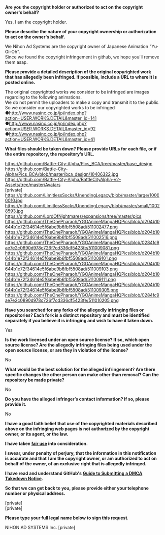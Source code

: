 **Are you the copyright holder or authorized to act on the copyright owner's behalf?**

Yes, I am the copyright holder.

**Please describe the nature of your copyright ownership or authorization to act on the owner's behalf.**

We Nihon Ad Systems are the copyright owner of Japanese Animation "Yu-Gi-Oh".  
Since we found the copyright infringement in github, we hope you'll remove them asap.

**Please provide a detailed description of the original copyrighted work that has allegedly been infringed. If possible, include a URL to where it is posted online.**

The original copyrighted works we consider to be infringed are images regarding to the following animations.  
We do not permit the uploaders to make a copy and transmit it to the public.  
So we consider our copyrighted works to be infringed  
●http://www.nasinc.co.jp/jp/index.php?action=USER.WORKS.DETAIL&master_id=141  
●http://www.nasinc.co.jp/jp/index.php?action=USER.WORKS.DETAIL&master_id=92  
●http://www.nasinc.co.jp/jp/index.php?action=USER.WORKS.DETAIL&master_id=41

**What files should be taken down? Please provide URLs for each file, or if the entire repository, the repository’s URL.**

https://github.com/Battle-City-Alpha/Pics_BCA/tree/master/base_design  
https://github.com/Battle-City-Alpha/Pics_BCA/blob/master/bca_design/10406322.jpg  
https://github.com/Battle-City-Alpha/BattleCityAlpha-v2-Assets/tree/master/Avatars  
[private]  
https://github.com/LimitlessSocks/UnendingLegacy/blob/master/large/10000010.jpg  
https://github.com/LimitlessSocks/UnendingLegacy/blob/master/small/10028593.jpg  
https://github.com/LordOfNightmares/expansions/tree/master/pics  
https://github.com/TheOnePharaoh/YGOAnimeMangaHQPics/blob/d204b10644b1e72f34614e5f6abe9b6fbf5508ad/511002477.png  
https://github.com/TheOnePharaoh/YGOAnimeMangaHQPics/blob/d204b10644b1e72f34614e5f6abe9b6fbf5508ad/511002516.png  
https://github.com/TheOnePharaoh/YGOAnimeMangaHQPics/blob/0284fc9ae7e2c0890d978c726f7cd336df5423fe/511009081.png  
https://github.com/TheOnePharaoh/YGOAnimeMangaHQPics/blob/d204b10644b1e72f34614e5f6abe9b6fbf5508ad/511009101.png  
https://github.com/TheOnePharaoh/YGOAnimeMangaHQPics/blob/d204b10644b1e72f34614e5f6abe9b6fbf5508ad/511009103.png  
https://github.com/TheOnePharaoh/YGOAnimeMangaHQPics/blob/d204b10644b1e72f34614e5f6abe9b6fbf5508ad/511009111.png  
https://github.com/TheOnePharaoh/YGOAnimeMangaHQPics/blob/d204b10644b1e72f34614e5f6abe9b6fbf5508ad/511009305.png  
https://github.com/TheOnePharaoh/YGOAnimeMangaHQPics/blob/0284fc9ae7e2c0890d978c726f7cd336df5423fe/511010205.png

**Have you searched for any forks of the allegedly infringing files or repositories? Each fork is a distinct repository and must be identified separately if you believe it is infringing and wish to have it taken down.**

Yes

**Is the work licensed under an open source license? If so, which open source license? Are the allegedly infringing files being used under the open source license, or are they in violation of the license?**

No

**What would be the best solution for the alleged infringement? Are there specific changes the other person can make other than removal? Can the repository be made private?**

No

**Do you have the alleged infringer’s contact information? If so, please provide it.**

No

**I have a good faith belief that use of the copyrighted materials described above on the infringing web pages is not authorized by the copyright owner, or its agent, or the law.**

**I have taken <a href="https://www.lumendatabase.org/topics/22">fair use</a> into consideration.**

**I swear, under penalty of perjury, that the information in this notification is accurate and that I am the copyright owner, or am authorized to act on behalf of the owner, of an exclusive right that is allegedly infringed.**

**I have read and understand GitHub's <a href="https://docs.github.com/articles/guide-to-submitting-a-dmca-takedown-notice/">Guide to Submitting a DMCA Takedown Notice</a>.**

**So that we can get back to you, please provide either your telephone number or physical address.**

[private]  
[private]

**Please type your full legal name below to sign this request.**

NIHON AD SYSTEMS Inc. [private]
